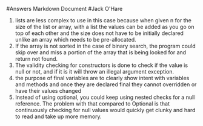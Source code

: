 #Answers Markdown Document
#Jack O'Hare
1. lists are less complex to use in this case because when given n for the size of the list or array, with a list the values
can be added as you go on top of each other and the size does not have to be initially declared unlike an array which needs
to be pre-allocated. 
2. If the array is not sorted in the case of binary search, the program could skip over and miss a portion of the array
that is being looked for and return not found.
3. The validity checking for constructors is done to check if the value is null or not, and if it is it will throw
an illegal argument exception.
4. the purpose of final variables are to clearly show intent with variables and methods and once they are declared final
they cannot overridden or have their values changed
5. Instead of using optional, you could keep using nested checks for a null reference. The problem with that compared to 
Optional is that continuously checking for null values would quickly get clunky and hard to read and take up more memory.
